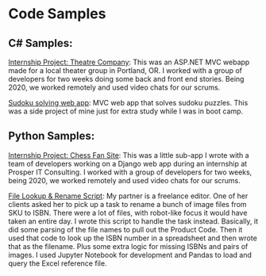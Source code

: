 # Code Samples


## C# Samples:
[Internship Project: Theatre Company](https://github.com/mcleeder/TheatreCompany/): This was an ASP.NET MVC webapp made for a local theater group in Portland, OR. I worked with a group of developers for two weeks doing some back and front end stories. Being 2020, we worked remotely and used video chats for our scrums.

[Sudoku solving web app](https://github.com/mcleeder/SudokuSolverWebApp/blob/master/README.md): MVC web app that solves sudoku puzzles. This was a side project of mine just for extra study while I was in boot camp.


## Python Samples:

[Internship Project: Chess Fan Site](https://github.com/mcleeder/ChessFanSite/): This was a little sub-app I wrote with a team of developers working on a Django web app during an internship at Prosper IT Consulting. I worked with a group of developers for two weeks, being 2020, we worked remotely and used video chats for our scrums.

[File Lookup & Rename Script](ISBN_file_rename.ipynb): My partner is a freelance editor. One of her clients asked her to pick up a task to rename a bunch of image files from SKU to ISBN. There were a lot of files, with robot-like focus it would have taken an entire day. I wrote this script to handle the task instead. Basically, it did some parsing of the file names to pull out the Product Code. Then it used that code to look up the ISBN number in a spreadsheet and then wrote that as the filename. Plus some extra logic for missing ISBNs and pairs of images. I used Jupyter Notebook for development and Pandas to load and query the Excel reference file.

